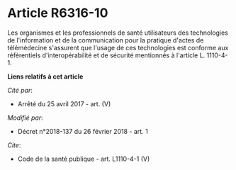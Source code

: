 # Article R6316-10

Les organismes et les professionnels de santé utilisateurs des technologies de l'information et de la communication pour la
pratique d'actes de télémédecine s'assurent que l'usage de ces technologies est conforme aux référentiels d'interopérabilité
et de sécurité mentionnés à l'article L. 1110-4-1.

**Liens relatifs à cet article**

_Cité par_:

  - Arrêté du 25 avril 2017 - art. (V)

_Modifié par_:

  - Décret n°2018-137 du 26 février 2018 - art. 1

_Cite_:

  - Code de la santé publique - art. L1110-4-1 (V)
